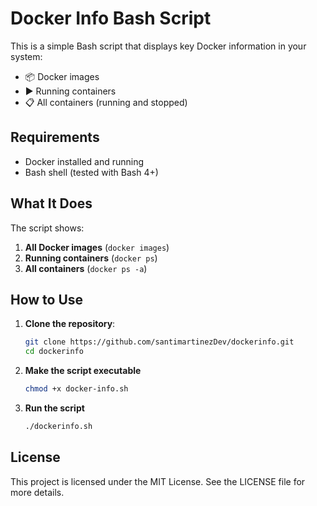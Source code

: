 # Docker Info Bash Script

This is a simple Bash script that displays key Docker information in your system:

- 📦 Docker images
- ▶️ Running containers
- 📋 All containers (running and stopped)


## Requirements

- Docker installed and running
- Bash shell (tested with Bash 4+)


## What It Does

The script shows:

1. **All Docker images** (`docker images`)
2. **Running containers** (`docker ps`)
3. **All containers** (`docker ps -a`)



## How to Use

1. **Clone the repository**:

   ```bash
   git clone https://github.com/santimartinezDev/dockerinfo.git
   cd dockerinfo

2. **Make the script executable**

   ```bash
   chmod +x docker-info.sh
   ```
3. **Run the script**

   ```bash
   ./dockerinfo.sh
   ```

## License
This project is licensed under the MIT License. See the LICENSE
file for more details.